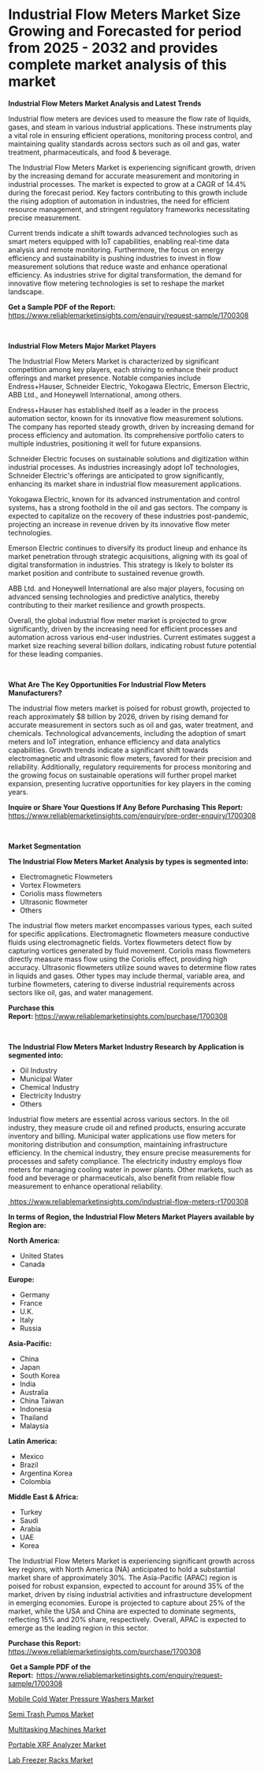 <p><h1>Industrial Flow Meters Market Size Growing and Forecasted for period from 2025 - 2032 and provides complete market analysis of this market</h1></p><p><strong>Industrial Flow Meters Market Analysis and Latest Trends</strong></p>
<p><p>Industrial flow meters are devices used to measure the flow rate of liquids, gases, and steam in various industrial applications. These instruments play a vital role in ensuring efficient operations, monitoring process control, and maintaining quality standards across sectors such as oil and gas, water treatment, pharmaceuticals, and food & beverage. </p><p>The Industrial Flow Meters Market is experiencing significant growth, driven by the increasing demand for accurate measurement and monitoring in industrial processes. The market is expected to grow at a CAGR of 14.4% during the forecast period. Key factors contributing to this growth include the rising adoption of automation in industries, the need for efficient resource management, and stringent regulatory frameworks necessitating precise measurement. </p><p>Current trends indicate a shift towards advanced technologies such as smart meters equipped with IoT capabilities, enabling real-time data analysis and remote monitoring. Furthermore, the focus on energy efficiency and sustainability is pushing industries to invest in flow measurement solutions that reduce waste and enhance operational efficiency. As industries strive for digital transformation, the demand for innovative flow metering technologies is set to reshape the market landscape.</p></p>
<p><strong>Get a Sample PDF of the Report:&nbsp;</strong> <a href="https://www.reliablemarketinsights.com/enquiry/request-sample/1700308?utm_campaign=3571&utm_medium=2&utm_source=Github&utm_content=ia&utm_term=27032025&utm_id=industrial-flow-meters">https://www.reliablemarketinsights.com/enquiry/request-sample/1700308</a></p>
<p>&nbsp;</p>
<p><strong>Industrial Flow Meters Major Market Players</strong></p>
<p><p>The Industrial Flow Meters Market is characterized by significant competition among key players, each striving to enhance their product offerings and market presence. Notable companies include Endress+Hauser, Schneider Electric, Yokogawa Electric, Emerson Electric, ABB Ltd., and Honeywell International, among others.</p><p>Endress+Hauser has established itself as a leader in the process automation sector, known for its innovative flow measurement solutions. The company has reported steady growth, driven by increasing demand for process efficiency and automation. Its comprehensive portfolio caters to multiple industries, positioning it well for future expansions.</p><p>Schneider Electric focuses on sustainable solutions and digitization within industrial processes. As industries increasingly adopt IoT technologies, Schneider Electric's offerings are anticipated to grow significantly, enhancing its market share in industrial flow measurement applications.</p><p>Yokogawa Electric, known for its advanced instrumentation and control systems, has a strong foothold in the oil and gas sectors. The company is expected to capitalize on the recovery of these industries post-pandemic, projecting an increase in revenue driven by its innovative flow meter technologies.</p><p>Emerson Electric continues to diversify its product lineup and enhance its market penetration through strategic acquisitions, aligning with its goal of digital transformation in industries. This strategy is likely to bolster its market position and contribute to sustained revenue growth.</p><p>ABB Ltd. and Honeywell International are also major players, focusing on advanced sensing technologies and predictive analytics, thereby contributing to their market resilience and growth prospects.</p><p>Overall, the global industrial flow meter market is projected to grow significantly, driven by the increasing need for efficient processes and automation across various end-user industries. Current estimates suggest a market size reaching several billion dollars, indicating robust future potential for these leading companies.</p></p>
<p>&nbsp;</p>
<p><strong>What Are The Key Opportunities For Industrial Flow Meters Manufacturers?</strong></p>
<p><p>The industrial flow meters market is poised for robust growth, projected to reach approximately $8 billion by 2026, driven by rising demand for accurate measurement in sectors such as oil and gas, water treatment, and chemicals. Technological advancements, including the adoption of smart meters and IoT integration, enhance efficiency and data analytics capabilities. Growth trends indicate a significant shift towards electromagnetic and ultrasonic flow meters, favored for their precision and reliability. Additionally, regulatory requirements for process monitoring and the growing focus on sustainable operations will further propel market expansion, presenting lucrative opportunities for key players in the coming years.</p></p>
<p><strong>Inquire or Share Your Questions If Any Before Purchasing This Report:</strong> <a href="https://www.reliablemarketinsights.com/enquiry/pre-order-enquiry/1700308?utm_campaign=3571&utm_medium=2&utm_source=Github&utm_content=ia&utm_term=27032025&utm_id=industrial-flow-meters">https://www.reliablemarketinsights.com/enquiry/pre-order-enquiry/1700308</a></p>
<p>&nbsp;</p>
<p><strong>Market Segmentation</strong></p>
<p><strong>The Industrial Flow Meters Market Analysis by types is segmented into:</strong></p>
<p><ul><li>Electromagnetic Flowmeters</li><li>Vortex Flowmeters</li><li>Coriolis mass flowmeters</li><li>Ultrasonic flowmeter</li><li>Others</li></ul></p>
<p><p>The industrial flow meters market encompasses various types, each suited for specific applications. Electromagnetic flowmeters measure conductive fluids using electromagnetic fields. Vortex flowmeters detect flow by capturing vortices generated by fluid movement. Coriolis mass flowmeters directly measure mass flow using the Coriolis effect, providing high accuracy. Ultrasonic flowmeters utilize sound waves to determine flow rates in liquids and gases. Other types may include thermal, variable area, and turbine flowmeters, catering to diverse industrial requirements across sectors like oil, gas, and water management.</p></p>
<p><strong>Purchase this Report:&nbsp;</strong><a href="https://www.reliablemarketinsights.com/purchase/1700308?utm_campaign=3571&utm_medium=2&utm_source=Github&utm_content=ia&utm_term=27032025&utm_id=industrial-flow-meters">https://www.reliablemarketinsights.com/purchase/1700308</a></p>
<p>&nbsp;</p>
<p><strong>The Industrial Flow Meters Market Industry Research by Application is segmented into:</strong></p>
<p><ul><li>Oil Industry</li><li>Municipal Water</li><li>Chemical Industry</li><li>Electricity Industry</li><li>Others</li></ul></p>
<p><p>Industrial flow meters are essential across various sectors. In the oil industry, they measure crude oil and refined products, ensuring accurate inventory and billing. Municipal water applications use flow meters for monitoring distribution and consumption, maintaining infrastructure efficiency. In the chemical industry, they ensure precise measurements for processes and safety compliance. The electricity industry employs flow meters for managing cooling water in power plants. Other markets, such as food and beverage or pharmaceuticals, also benefit from reliable flow measurement to enhance operational reliability.</p></p>
<p><a href="https://www.reliablemarketinsights.com/industrial-flow-meters-r1700308?utm_campaign=3571&utm_medium=2&utm_source=Github&utm_content=ia&utm_term=27032025&utm_id=industrial-flow-meters">&nbsp;https://www.reliablemarketinsights.com/industrial-flow-meters-r1700308</a></p>
<p><strong>In terms of Region, the Industrial Flow Meters Market Players available by Region are:</strong></p>
<p>
    <p> <strong> North America: </strong>
        <ul>
            <li>United States</li>
            <li>Canada</li>
        </ul>
        </p> 
    <p> <strong> Europe: </strong>
        <ul>
            <li>Germany</li>
            <li>France</li>
            <li>U.K.</li>
            <li>Italy</li>
            <li>Russia</li>
        </ul>
        </p> 
    <p> <strong> Asia-Pacific: </strong>
        <ul>
            <li>China</li>
            <li>Japan</li>
            <li>South Korea</li>
            <li>India</li>
            <li>Australia</li>
            <li>China Taiwan</li>
            <li>Indonesia</li>
            <li>Thailand</li>
            <li>Malaysia</li>
        </ul>
        </p> 
    <p> <strong> Latin America: </strong>
        <ul>
            <li>Mexico</li>
            <li>Brazil</li>
            <li>Argentina Korea</li>
            <li>Colombia</li>
        </ul>
        </p> 
    <p> <strong> Middle East & Africa: </strong>
        <ul>
            <li>Turkey</li>
            <li>Saudi</li>
            <li>Arabia</li>
            <li>UAE</li>
            <li>Korea</li>
        </ul>
    </p>
    </p>
<p><p>The Industrial Flow Meters Market is experiencing significant growth across key regions, with North America (NA) anticipated to hold a substantial market share of approximately 30%. The Asia-Pacific (APAC) region is poised for robust expansion, expected to account for around 35% of the market, driven by rising industrial activities and infrastructure development in emerging economies. Europe is projected to capture about 25% of the market, while the USA and China are expected to dominate segments, reflecting 15% and 20% share, respectively. Overall, APAC is expected to emerge as the leading region in this sector.</p></p>
<p><strong>Purchase this Report: </strong><a href="https://www.reliablemarketinsights.com/purchase/1700308?utm_campaign=3571&utm_medium=2&utm_source=Github&utm_content=ia&utm_term=27032025&utm_id=industrial-flow-meters">https://www.reliablemarketinsights.com/purchase/1700308</a></p>
<p>&nbsp;<strong>Get a Sample PDF of the Report:&nbsp;&nbsp;</strong><a href="https://www.reliablemarketinsights.com/enquiry/request-sample/1700308?utm_campaign=3571&utm_medium=2&utm_source=Github&utm_content=ia&utm_term=27032025&utm_id=industrial-flow-meters">https://www.reliablemarketinsights.com/enquiry/request-sample/1700308</a></p>
<p><strong></strong></p>
<p><p><a href="https://www.linkedin.com/pulse/mobile-cold-water-pressure-washers-market-dynamics-projections-1ytge?utm_campaign=3571&utm_medium=2&utm_source=Github&utm_content=ia&utm_term=27032025&utm_id=industrial-flow-meters">Mobile Cold Water Pressure Washers Market</a></p><p><a href="https://www.linkedin.com/pulse/market-trends-semi-trash-pumps-industry-current-size-share-forecast-ervde?utm_campaign=3571&utm_medium=2&utm_source=Github&utm_content=ia&utm_term=27032025&utm_id=industrial-flow-meters">Semi Trash Pumps Market</a></p><p><a href="https://www.linkedin.com/pulse/global-multitasking-machines-market-research-report-forecasted-8dbbe?utm_campaign=3571&utm_medium=2&utm_source=Github&utm_content=ia&utm_term=27032025&utm_id=industrial-flow-meters">Multitasking Machines Market</a></p><p><a href="https://www.linkedin.com/pulse/projected-cagr-10-portable-xrf-analyzer-market-analysis-orlde?utm_campaign=3571&utm_medium=2&utm_source=Github&utm_content=ia&utm_term=27032025&utm_id=industrial-flow-meters">Portable XRF Analyzer Market</a></p><p><a href="https://www.linkedin.com/pulse/insightful-lab-freezer-racks-market-report-swot-analysis-identifying-jaime?utm_campaign=3571&utm_medium=2&utm_source=Github&utm_content=ia&utm_term=27032025&utm_id=industrial-flow-meters">Lab Freezer Racks Market</a></p></p>